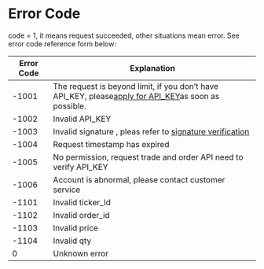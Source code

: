 # Error Code
code = 1, it means request succeeded, other situations mean error. See error code reference form below:

| Error Code | Explanation |
| ------ | ------ |
| -1001 | The request is beyond limit, if you don’t have API_KEY, please[apply for API_KEY](https://yibi.co/cn/apiManage)as soon as possible. |
| -1002 | Invalid API_KEY |
| -1003 | Invalid signature , pleas refer to [signature verification](/v1/api/REST_authentication.md) |
| -1004 | Request timestamp has expired |
| -1005 | No permission, request trade and order API need to verify API_KEY |
| -1006 | Account is abnormal, please contact customer service |
| -1101 | Invalid  ticker_Id |
| -1102 | Invalid order_id |
| -1103 | Invalid price |
| -1104 | Invalid qty |
| 0 | Unknown error |